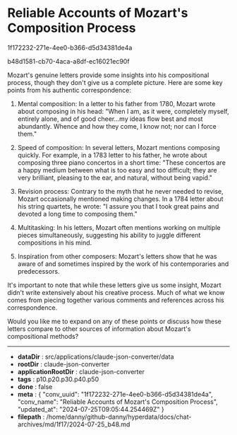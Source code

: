 # Reliable Accounts of Mozart's Composition Process

1f172232-271e-4ee0-b366-d5d34381de4a

b48d1581-cb70-4aca-a8df-ec16021ec90f

 Mozart's genuine letters provide some insights into his compositional process, though they don't give us a complete picture. Here are some key points from his authentic correspondence:

1. Mental composition: In a letter to his father from 1780, Mozart wrote about composing in his head: "When I am, as it were, completely myself, entirely alone, and of good cheer...my ideas flow best and most abundantly. Whence and how they come, I know not; nor can I force them."

2. Speed of composition: In several letters, Mozart mentions composing quickly. For example, in a 1783 letter to his father, he wrote about composing three piano concertos in a short time: "These concertos are a happy medium between what is too easy and too difficult; they are very brilliant, pleasing to the ear, and natural, without being vapid."

3. Revision process: Contrary to the myth that he never needed to revise, Mozart occasionally mentioned making changes. In a 1784 letter about his string quartets, he wrote: "I assure you that I took great pains and devoted a long time to composing them."

4. Multitasking: In his letters, Mozart often mentions working on multiple pieces simultaneously, suggesting his ability to juggle different compositions in his mind.

5. Inspiration from other composers: Mozart's letters show that he was aware of and sometimes inspired by the work of his contemporaries and predecessors.

It's important to note that while these letters give us some insight, Mozart didn't write extensively about his creative process. Much of what we know comes from piecing together various comments and references across his correspondence.

Would you like me to expand on any of these points or discuss how these letters compare to other sources of information about Mozart's compositional methods?

---

* **dataDir** : src/applications/claude-json-converter/data
* **rootDir** : claude-json-converter
* **applicationRootDir** : claude-json-converter
* **tags** : p10.p20.p30.p40.p50
* **done** : false
* **meta** : {
  "conv_uuid": "1f172232-271e-4ee0-b366-d5d34381de4a",
  "conv_name": "Reliable Accounts of Mozart's Composition Process",
  "updated_at": "2024-07-25T09:05:44.254469Z"
}
* **filepath** : /home/danny/github-danny/hyperdata/docs/chat-archives/md/1f17/2024-07-25_b48.md